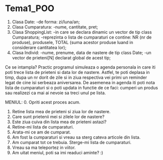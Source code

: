 # Tema1_POO

1. Clasa Date: -de forma: zi/luna/an;
2. Clasa Cumparatura: -nume, cantitate, pret;
3. Clasa ShoppingList: -in care se declara dinamic un vector de tip class Cumparatura;
                       -reprezinta o lista de cumparaturi ce contine: NR (nr de produse), produsele, TOTAL (suma acestor produse luand in considerare cantitatea lor);
4. Clasa Individ: -nume, prenume, data de nastere de tip class Date;
                  -un vector de prieteni[N] declarat global de acest tip;
            
  Ce se intampla?
  Practic programul simuleaza o agenda personala in care iti poti trece lista de prieteni si data lor de nastere. Astfel, te poti deplasa in timp, dupa un nr dorit de zile si in ziua respectiva vei primi un reminder legat de cine isi serbeaza aniversarea. De asemenea in agenda iti poti nota lista de cumparaturi si o poti updata in functie de ce faci: cumperi un produs sau realizezi ca mai ai nevoie sa treci unul pe lista.
  
  MENIUL:
0. Opriti acest proces acum. 
1. Retine lista mea de prieteni si ziua lor de nastere. 
2. Care sunt prietenii mei si zilele lor de nastere? 
3. Este ziua cuiva din lista mea de prieteni astazi? 
4. Retine-mi lista de cumparaturi. 
5. Arata-mi ce am de cumparat. 
6. Am fost la cumparaturi si vreau sa sterg cateva articole din lista. 
7. Am cumparat tot ce trebuia. Sterge-mi lista de cumparaturi. 
8. Vreau sa ma teleportez in viitor. 
9. Am uitat meniul, poti sa imi readuci aminte? :)
